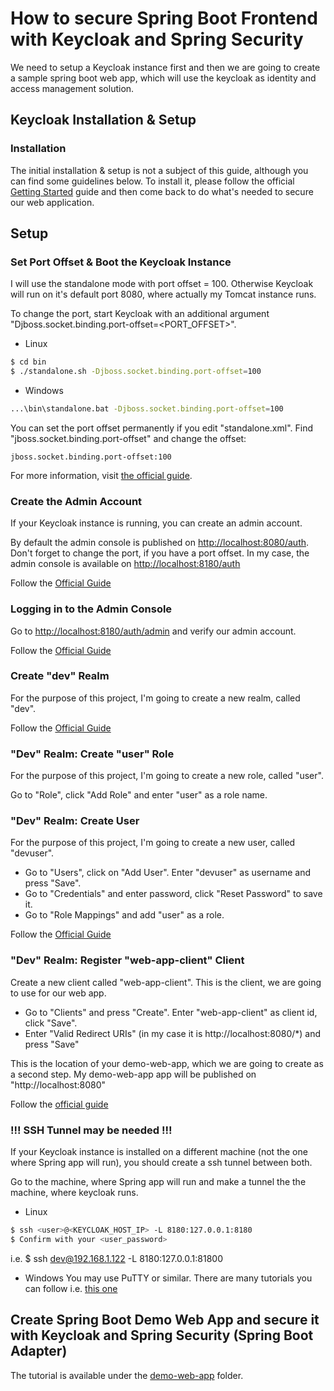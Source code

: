 # How to secure Spring Boot Frontend with Keycloak and Spring Security

We need to setup a Keycloak instance first and then we are going to create a sample spring boot web app, 
which will use the keycloak as identity and access management solution.

## Keycloak Installation & Setup

### Installation

The initial installation & setup is not a subject of this guide, although you can find some guidelines below. 
To install it, please follow the official [Getting Started](https://www.keycloak.org/docs/latest/getting_started/index.html) 
guide and then come back to do what's needed to secure our web application. 

## Setup

### Set Port Offset & Boot the Keycloak Instance
I will use the standalone mode with port offset = 100. 
Otherwise Keycloak will run on it's default port 8080, where actually my Tomcat instance runs.

To change the port, start Keycloak with an additional argument "Djboss.socket.binding.port-offset=<PORT_OFFSET>".
* Linux
```bash
$ cd bin
$ ./standalone.sh -Djboss.socket.binding.port-offset=100
```
* Windows
```bash
...\bin\standalone.bat -Djboss.socket.binding.port-offset=100
```

You can set the port offset permanently if you edit "standalone.xml". 
Find "jboss.socket.binding.port-offset" and change the offset:

```
jboss.socket.binding.port-offset:100
```

For more information, visit [the official guide](https://www.keycloak.org/docs/2.5/server_installation/topics/network/ports.html).

### Create the Admin Account

If your Keycloak instance is running, you can create an admin account.

By default the admin console is published on [http://localhost:8080/auth](http://localhost:8080/auth).
Don't forget to change the port, if you have a port offset. 
In my case, the admin console is available on [http://localhost:8180/auth](http://localhost:8180/auth)

Follow the [Official Guide](https://www.keycloak.org/docs/latest/getting_started/index.html#creating-the-admin-account)

### Logging in to the Admin Console

Go to [http://localhost:8180/auth/admin](http://localhost:8180/auth/admin) and verify our admin account.

Follow the [Official Guide](https://www.keycloak.org/docs/latest/getting_started/index.html#logging-in-to-the-admin-console)

### Create "dev" Realm 

For the purpose of this project, I'm going to create a new realm, called "dev".

Follow the [Official Guide](https://www.keycloak.org/docs/latest/getting_started/index.html#_create-realm)

### "Dev" Realm: Create "user" Role

For the purpose of this project, I'm going to create a new role, called "user".

Go to "Role", click "Add Role" and enter "user" as a role name.

### "Dev" Realm: Create User 

For the purpose of this project, I'm going to create a new user, called "devuser".

* Go to "Users", click on "Add User". Enter "devuser" as username and press "Save". 
* Go to "Credentials" and enter password, click "Reset Password" to save it.
* Go to "Role Mappings" and add "user" as a role.

Follow the [Official Guide](https://www.keycloak.org/docs/latest/getting_started/index.html#_create-new-user)

### "Dev" Realm: Register "web-app-client" Client

Create a new client called "web-app-client". This is the client, we are going to use for our web app.
* Go to "Clients" and press "Create". Enter "web-app-client" as client id, click "Save".
* Enter "Valid Redirect URIs" (in my case it is http://localhost:8080/*) and press "Save"

This is the location of your demo-web-app, which we are going to create as a second step.
My demo-web-app app will be published on "http://localhost:8080"

Follow the [official guide](https://www.keycloak.org/docs/latest/getting_started/index.html#creating-and-registering-the-client)

### !!! SSH Tunnel may be needed !!!
If your Keycloak instance is installed on a different machine (not the one where Spring app will run), 
you should create a ssh tunnel between both.

Go to the machine, where Spring app will run and make a tunnel the the machine, where keycloak runs.

* Linux
```bash
$ ssh <user>@<KEYCLOAK_HOST_IP> -L 8180:127.0.0.1:8180
$ Confirm with your <user_password>
```
i.e.
$ ssh dev@192.168.1.122 -L 8180:127.0.0.1:81800

* Windows
You may use PuTTY or similar. 
There are many tutorials you can follow i.e. [this one](https://www.skyverge.com/blog/how-to-set-up-an-ssh-tunnel-with-putty/)

## Create Spring Boot Demo Web App and secure it with Keycloak and Spring Security (Spring Boot Adapter)

The tutorial is available under the [demo-web-app](https://github.com/Iretha/spring-keycloak-tutorial/tree/master/demo-web-app/README.md) folder.
